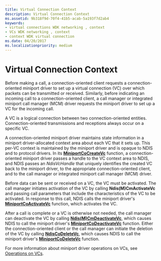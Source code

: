 ```yaml
---
title: Virtual Connection Context
description: Virtual Connection Context
ms.assetid: 9b318f9d-70f4-41b5-acab-5a193f7d2ab4
keywords:
- virtual connections WDK networking , context
- VCs WDK networking , context
- context WDK virtual connection
ms.date: 04/20/2017
ms.localizationpriority: medium
---
```


# Virtual Connection Context





Before making a call, a connection-oriented client requests a connection-oriented miniport driver to set up a virtual connection (VC) over which packets can be transmitted or received. Similarly, before indicating an incoming call to a connection-oriented client, a call manager or integrated miniport call manager (MCM) driver requests the miniport driver to set up a VC for the incoming call.

A VC is a logical connection between two connection-oriented entities. Connection-oriented transmissions and receptions always occur on a specific VC.

A connection-oriented miniport driver maintains state information in a miniport driver-allocated context area about each VC that it sets up. This per-VC context is maintained by the miniport driver and is opaque to NDIS and to protocol drivers. In its [**MiniportCoCreateVc**](https://msdn.microsoft.com/library/windows/hardware/ff559354) function, a connection-oriented miniport driver passes a handle to the VC context area to NDIS, and NDIS passes an *NdisVcHandle* that uniquely identifies the created VC back to the miniport driver, to the appropriate connection-oriented client, and to the call manager or integrated miniport call manager (MCM) driver.

Before data can be sent or received on a VC, the VC must be activated. The call manager initiates activation of the VC by calling **Ndis(M)CmActivateVc** and passing call parameters that include the characteristics of the VC to be activated. In response to this call, NDIS calls the miniport driver's [**MiniportCoActivateVc**](https://msdn.microsoft.com/library/windows/hardware/ff559351) function, which activates the VC.

After a call is complete or a VC is otherwise not needed, the call manager can deactivate the VC by calling [**Ndis(M)CmDeactivateVc**](https://msdn.microsoft.com/library/windows/hardware/ff561657), which causes NDIS to call the miniport driver's [**MiniportCoDeactivateVc**](https://msdn.microsoft.com/library/windows/hardware/ff559356) function. Either the connection-oriented client or the call manager can initiate the deletion of the VC by calling [**NdisCoDeleteVc**](https://msdn.microsoft.com/library/windows/hardware/ff561698), which causes NDIS to call the miniport driver's [**MiniportCoDeleteVc**](https://msdn.microsoft.com/library/windows/hardware/ff559358) function.

For more information about miniport driver operations on VCs, see [Operations on VCs](operations-on-vcs.md).

 

 





